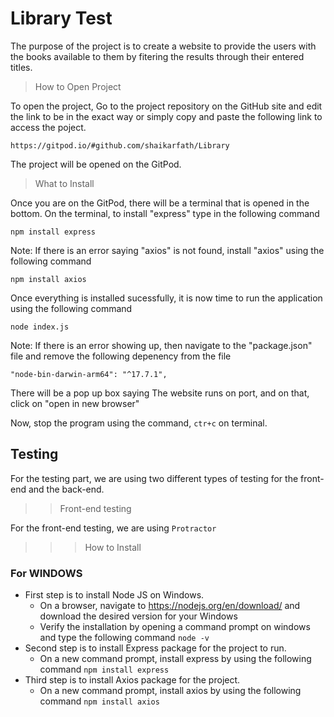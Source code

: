 # Library Test

The purpose of the project is to create a website to provide the users with the books available to them by fitering the results through their entered titles.

>How to Open Project

To open the project, Go to the project repository on the GitHub site and edit the link to be in the exact way or simply copy and paste the following link to access the poject.

    https://gitpod.io/#github.com/shaikarfath/Library
    
 The project will be opened on the GitPod. 
 
 >What to Install

Once you are on the GitPod, there will be a terminal that is opened in the bottom. On the terminal, to install "express" type in the following command
  
    npm install express
    
Note: If there is an error saying "axios" is not found, install "axios" using the following command 

    npm install axios
    
Once everything is installed sucessfully, it is now time to run the application using the following command

    node index.js
    
Note: If there is an error showing up, then navigate to the "package.json" file and remove the following depenency from the file

    "node-bin-darwin-arm64": "^17.7.1",

There will be a pop up box saying The website runs on port, and on that, click on "open in new browser"    

Now, stop the program using the command, `ctr+c` on terminal.

## Testing

For the testing part, we are using two different types of testing for the front-end and the back-end.

>>Front-end testing

For the front-end testing, we are using `Protractor`

>>>How to Install

### For WINDOWS

- First step is to install Node JS on Windows.
    - On a browser, navigate to https://nodejs.org/en/download/ and download the desired version for your Windows
    - Verify the installation by opening a command prompt on windows and type the following command `node -v`
- Second step is to install Express package for the project to run.
    - On a new command prompt, install express by using the following command `npm install express`
- Third step is to install Axios package for the project.
    - On a new command prompt, install axios by using the following command `npm install axios`
